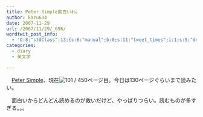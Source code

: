 ```yaml
---
title: Peter Simple面白いわ。
author: kazu634
date: 2007-11-29
url: /2007/11/29/_696/
wordtwit_post_info:
  - 'O:8:"stdClass":13:{s:6:"manual";b:0;s:11:"tweet_times";i:1;s:5:"delay";i:0;s:7:"enabled";i:1;s:10:"separation";s:2:"60";s:7:"version";s:3:"3.7";s:14:"tweet_template";b:0;s:6:"status";i:2;s:6:"result";a:0:{}s:13:"tweet_counter";i:2;s:13:"tweet_log_ids";a:1:{i:0;i:3357;}s:9:"hash_tags";a:0:{}s:8:"accounts";a:1:{i:0;s:7:"kazu634";}}'
categories:
  - diary
  - 英文学

---
```

<div class="section">
<p>
    　<a href="http://d.hatena.ne.jp/asin/1406556602" onclick="__gaTracker('send', 'event', 'outbound-article', 'http://d.hatena.ne.jp/asin/1406556602', 'Peter Simple');">Peter Simple</a>、現在<img src="http://d.hatena.ne.jp/cgi-bin/mimetex.cgi?~101~/~450" class="tex" alt=" 101 / 450" />ページ目。今日は130ページぐらいまで読みたい。
</p>
  
<p>
    　面白いからどんどん読めるのが救いだけど、やっぱりつらい。読むものが多すぎる。。。
</p>
</div>